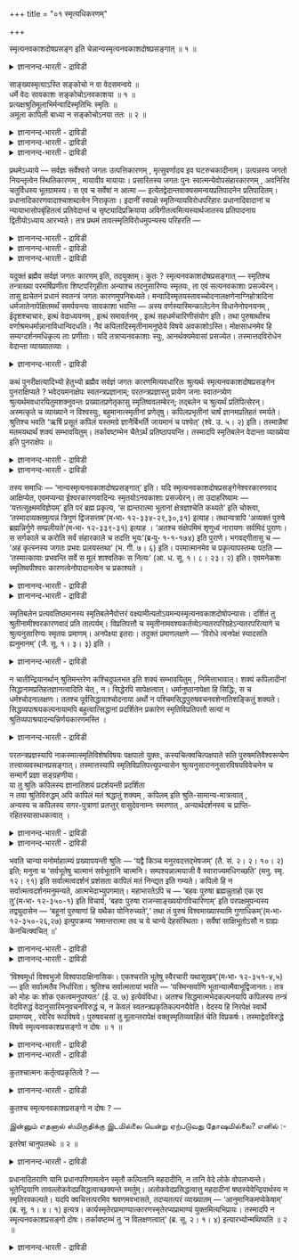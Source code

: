 +++
title = "०१ स्मृत्यधिकरणम्"

+++

स्मृत्यनवकाशदोषप्रसङ्ग इति चेन्नान्यस्मृत्यनवकाशदोषप्रसङ्गात् ॥ १ ॥  
<details><summary>ज्ञानानन्द-भारती - द्राविडी</summary>

स्म्रुयऩवगासदो षप्रसङ्ग इदि सेन्नान्यस्म्रुदत्यऩवगासदोषप्रसङ्गात् ॥ १ ॥
</details>

साङ्ख्यस्मृत्याऽस्ति सङ्कोचो न वा वेदसमन्वये ॥  
धर्मे वेदः सावकाशः सङ्कोचोऽनवकाशया ॥ १ ॥  
प्रत्यक्षश्रुतिमूलाभिर्मन्वादिस्मृतिभिः स्मृतिः ॥  
अमूला कापिली बाध्या न सङ्कोचोऽनया ततः ॥ २ ॥  
<details><summary>ज्ञानानन्द-भारती - द्राविडी</summary>

--वैयासिग न्यायमाला
</details>

<details><summary>ज्ञानानन्द-भारती - द्राविडी</summary>

वेदत्तिऩ् समऩ्वयत्तिऱ्कु (ऒत्तदीर्माऩत्तिऱ्कु) साङ्गियरिऩ् स्मिरुदियिऩाल् सङ्गोसम् (ऒडुक्कम्) उण्डा, अल्लदु किडैयादा? तर्म विषयत्तिल् वेदम् इडमुळ्ळ ताग इरुक्किऱदु वेऱु इडमिल्लाद साङ्गियस्मिरुदियिऩाल् (वेदत्तिऱ्कु) सङ्गोसम् उण्डु।
</details>

<details><summary>ज्ञानानन्द-भारती - द्राविडी</summary>

पिरत्यक्षमाऩ वेदत्तै आदारमागक् कॊण्डि रुक्कुम् मऩु मुदलाऩवर्गळिऩ् स्मिरुदिगळाल्, आदारमऱ्ऱ ताय् कबिलराल् सॊल्लप्पडुम् स्मिरुदि पादिक्कप्पट्ट तेयागुम्। आगैयाल् अदऩाल् (वेदत्तिऱ्कु) सङ्गोसम् किडैयादु।
</details>

प्रथमेऽध्याये — सर्वज्ञः सर्वेश्वरो जगतः उत्पत्तिकारणम् , मृत्सुवर्णादय इव घटरुचकादीनाम्। उत्पन्नस्य जगतो नियन्तृत्वेन स्थितिकारणम् , मायावीव मायायाः। प्रसारितस्य जगतः पुनः स्वात्मन्येवोपसंहारकारणम् , अवनिरिव चतुर्विधस्य भूतग्रामस्य। स एव च सर्वेषां न आत्मा — इत्येतद्वेदान्तवाक्यसमन्वयप्रतिपादनेन प्रतिपादितम्। प्रधानादिकारणवादाश्चाशब्दत्वेन निराकृताः। इदानीं स्वपक्षे स्मृतिन्यायविरोधपरिहारः प्रधानादिवादानां च न्यायाभासोपबृंहितत्वं प्रतिवेदान्तं च सृष्ट्यादिप्रक्रियाया अविगीतत्वमित्यस्यार्थजातस्य प्रतिपादनाय द्वितीयोऽध्याय आरभ्यते। तत्र प्रथमं तावत्स्मृतिविरोधमुपन्यस्य परिहरति —

<details><summary>ज्ञानानन्द-भारती - द्राविडी</summary>

(मुदलावदाऩ समन्वयात्यायत्तिल् सर्वजगत् तिऩ् उत्पत्ति, स्तिदि, लय, कारणम् पिरह्मम्। इदु अत्विदीयम्। सर्वात्मा ऎऩ्ऱु तीर्माऩित्तु ऎल्ला उबनिषत्तुक्कळुक्कुम् इन्द प्रह्मत्तिल् ताऩ् समन्वयम् (तात्पर्यम्) ऎऩ्ऱु कूऱप्पट्टदु। इन्द इरण्डावदाऩ अविरोदात् यायत्तिल्, समऩ्वयत्तिल् एऱ्पडुगिऱ विरोदत्तिऱ्कु परिहारम् कूऱप्पडुगिऱदु। इरण्डावदु अत्यायत्तिल् मुदलावदाऩ स्मिरुदि पादत्तिल् साङ्ग्यादि स्मिरुदिगळालुम् युक्तिगळालुम् एऱ्पडुम् विरोदत्तिऩ् परिहारमुम् इरण्डावदाऩ तर्क्क पादत्तिल् साङ्ग्यादि स्मिरुदिगळिल् तोष प्रदर्सऩमुम्, मूऩ्ऱावदाऩ वियत्पादत्तिल् आगासादि पूदङ्गळुक्कु उत्पत्ति कूऱुवदाल् सिरुष्टि सुरुदिगळुक् कुम् जीवात्म सुरुदिगळुक्कुम् विरोदमिल्लैयॆऩ्बदुम् नाऩ्गावदाऩ लिङ्गबादत्तिल् लिङ्गसरीर सुरुदिगळुक्कु विरोदमिल्लैयॆऩ्बदुम् निरूबणम् सॆय्यप्पडुगिऱदु। इदऩाल्दाऩ् इदऱ्कु अविरो तात्यायम् ऎऩ्ऱु पॆयर्। साङ्ग्यस्मिरुदि असेदऩमाऩ प्रदाऩत्तैक् कारण मागक् कूऱुगिऱदु। इदऱ्कु विरोदमाग सेदऩ कारणवा तत्तिल् उबनिषत्तुक्कळुक्कु तात्पर्यम् ऎऩ्ऱु तीर्माऩित् ताल् साङ्ग्य स्मिरुदिक्कु विषयमे इल्लाददाल् अप्रमाणमॆऩ्ऱु आगिविडुम्। वेदत्तुक्को तर्मत्तै उबदेसिप्पदिल् विषयम् किडैत्तुविडुगिऱदु। आगैयाल् निरवगासम् ऎऩ्बदाल् पिरबलमाऩ साङ्ग्य समिरुदियै यऩुसरित्तु उबनिषत्तिऱ्कु अर्त्तत्तै तीर्माऩिक्क वेण्डुम् ऎऩ्ऱु पूर्वबक्षम्।
</details>

<details><summary>ज्ञानानन्द-भारती - द्राविडी</summary>

पिरत्यक्ष सुरुदियै यऩुसरित्त मऩ्वादि स्मिरुदिगळुक्कु विरुत्तमाग इरुप्पदाल् निर्मूलमाऩ साङ्ग्य स्मिरुदि अप्रमाणम्। आगैयाल् साङ्ग्यस्मि रुदियै यऩुसरित्तु उबनिषदर्त्तत्तैत् तीर्माऩिप्पदु युक्तमल्ल साङ्ग्य स्मिरुदियाल् समऩ्वयत्तिऱ्कु विरोदम् तोषमागादु ऎऩ्ऱु सित्तान्दम्)।
</details>

<details><summary>ज्ञानानन्द-भारती - द्राविडी</summary>

मुदल् अत्यायत्तिल् सर्वक्ञरायुळ्ळ सर्वेसु वरऩ् कुडम्, नगै मुदलियवैगळुक्कु मण्, तङ्गम् मुदलियवै पोल जगत्तिऩ् उत्पत्तिक्कुक् कारणम्। मायैक्कु मायावि पोल् उत्पत्तियाऩ जगत्तिऩ् नियन्दा ऎऩ्ऱ मुऱैयिल् स्तिदिक्कुक् कारणम्। नाऩ्गुविद पिराणिगळिऩ् कूट्टत्तिऱ्कु पूमिबोल विस्तरिक्कप्पट्ट जगत्तु मऱुबडियुम् तऩ्ऩिडत्तिलेये लयमडैवदऱ्कुम् कारणम्। अवरे ताऩ् नम् ऎल्लोरुक्कुम् आत्मा ऎऩ्ऱ इदु उबनिषत् वाक्यङ्गळिऩ् ऒऱ्ऱुमैयै ऎडुत्तुक् काट्टुवदु मूलमाय् विवरिक्कप्पट्टदु। पिरदाऩम् मुदलाऩदैक् कारणमाय्च् चॊल्लुम् वादङ्गळुम् वेदसप्तमऱ्ऱदाय् इरुप्पदाल् निरागरिक्कप्पट्टऩ। इप्पॊऴुदु तऩ् पक्षत्तिल् स्मिरुदि, नियायम् इवैगळाल् एऱ्पडुम् विरोदत्तिऱ्कुप् परिहारम्, पिरदाऩम् मुदलाऩ वादङ्गळुक्कु नियाय ‘आबासङ्ग ळालेये पलमुळ्ळ तऩ्मै, ऒव्वॊरु उबनिषत्तिलुम् सिरुष्टि मुदलियदैच् चॊल्वदिल् वित्यासमिल्लात् तऩ्मै आगिय इन्द विषय समूहत्तै ऎडुत्तुच् चॊल्वदऱ्काग इरण्डावदु अत्यायम् आरम्बिक्कप् पडुगिऱदु। अङ्गु मुदलावदाग, स्मिरुदि विरोदत्तैच् चॊल्लिप्परिहरिक्किऱार्:-
</details>

यदुक्तं ब्रह्मैव सर्वज्ञं जगतः कारणम् इति, तदयुक्तम्। कुतः ? स्मृत्यनवकाशदोषप्रसङ्गात् — स्मृतिश्च तन्त्राख्या परमर्षिप्रणीता शिष्टपरिगृहीता अन्याश्च तदनुसारिण्यः स्मृतयः, ता एवं सत्यनवकाशाः प्रसज्येरन्। तासु ह्यचेतनं प्रधानं स्वतन्त्रं जगतः कारणमुपनिबध्यते। मन्वादिस्मृतयस्तावच्चोदनालक्षणेनाग्निहोत्रादिना धर्मजातेनापेक्षितमर्थं समर्पयन्त्यः सावकाशा भवन्ति — अस्य वर्णस्यास्मिन्कालेऽनेन विधानेनोपनयनम् , ईदृशश्चाचारः, इत्थं वेदाध्ययनम् , इत्थं समावर्तनम् , इत्थं सहधर्मचारिणीसंयोग इति। तथा पुरुषार्थांश्च वर्णाश्रमधर्मान्नानाविधान्विदधति। नैवं कपिलादिस्मृतीनामनुष्ठेये विषये अवकाशोऽस्ति। मोक्षसाधनमेव हि सम्यग्दर्शनमधिकृत्य ताः प्रणीताः। यदि तत्राप्यनवकाशाः स्युः, आनर्थक्यमेवासां प्रसज्येत। तस्मात्तदविरोधेन वेदान्ता व्याख्यातव्याः ।

<details><summary>ज्ञानानन्द-भारती - द्राविडी</summary>

पूर्वबक्षम्: सर्वक्ञमाऩ पिरह्मम्दाऩ् जगत्तिऱ्कुक् कारणमॆऩ्ऱु ऎदु सॊल्लप्पट्टदो, अदु युक्तमिल्लै। एऩ्? स्मिरुदिक्कु इडमिल्लै ऎऩ्ऱ तोषमेऱ्पडुमाऩदाल्, तन्द्रम् ऎऩ्ऱु सॊल्लप्पडुम् स्मिरुदियो, उत्तमराऩ रिषियिऩाल् सॆय्यप्पट्टु सिष्टर्गळाल् एऱ्ऱुक्कॊळ्ळप् पट्टिरुक्किऱदु। अदैय ऩुसरित्तु मऱ्ऱ स्मिरुदिगळुम् इरुक्किऩ्ऱऩ। इव्विद मिरुन्दाल्, अवै इडमऱ्ऱवैगळाग एऱ्पट्टु विडुम्। अवैगळिलो असेदऩमाय् स्वदन्दिरमाय् उळ्ळ पिरदाऩम् जगत्तिऱ्कुक् कारणमॆऩ्ऱु सॊल्लप्पट्टि रुक्किऱदु। मऩु मुदलाऩ स्मिरुदिगळ्, कट्टळैयै लक्षणमायुळ्ळ अक्ऩिहोत्रम् मुदलाऩ तर्म समूहत्तिऩाल् अबेक्षिक्कप्पडुम् विषयत्तैक् कॊडुप्पदाल्, इडमुळ्ळवैगळायिरुक्किऩ्ऱऩ। इन्द वर्णत्तारुक्कु इन्द समयत्तिल् इन्द मुऱैप्पडि उबनयऩम्, इव्विदम् आसारम्। इव्विदम् वेदात्ययऩम्, इव्विदम् समावर्त्तऩम्, इव्विदम् कूड तर्मत्तै अऩुष्टिप्पवळुडऩ् सेर्क्कै, (विवाहम्) ऎऩ्ऱु। अप्पडिये पुरुषार्त्तङ्गळैयुम्, पलविदमाऩ वर्णा च्रम तर्मङ्गळैयुम् विदिक्किऩ्ऱऩ। इदु मादिरि कबिलर् मुदलाऩवर्गळुडैय स्मिरुदिगळुक्कु अऩुष्टिक्क वेण्डिय विषयत्तिल् इडमिल्लै। मोक्षत्तिऱ्कु सादऩमायुळ्ळ सम्यक् तरिसऩत्तैये (सरियाऩ ञाऩत्तैये) कुऱित्तु अवै एऱ्पट्टिरुक्किऩ्ऱऩ। अदिलुम्गूड अवैगळुक्कु पिरयोजऩमऱ्ऱ तऩ्मै यॆऩ्ऱे एऱ्पडुम्। आगैयाल् अवैगळुक्कु विरोदप्पडामल्, उबनिषत्तुक्कळ् वियाक्याऩम् सॆय्यप्पड वेण्डुम्।
</details>

कथं पुनरीक्षत्यादिभ्यो हेतुभ्यो ब्रह्मैव सर्वज्ञं जगतः कारणमित्यवधारितः श्रुत्यर्थः स्मृत्यनवकाशदोषप्रसङ्गेन पुनराक्षिप्यते ? भवेदयमनाक्षेपः स्वतन्त्रप्रज्ञानाम्; परतन्त्रप्रज्ञास्तु प्रायेण जनाः स्वातन्त्र्येण श्रुत्यर्थमवधारयितुमशक्नुवन्तः प्रख्यातप्रणेतृकासु स्मृतिष्ववलम्बेरन्; तद्बलेन च श्रुत्यर्थं प्रतिपित्सेरन्। अस्मत्कृते च व्याख्याने न विश्वस्युः, बहुमानात्स्मृतीनां प्रणेतृषु। कपिलप्रभृतीनां चार्षं ज्ञानमप्रतिहतं स्मर्यते। श्रुतिश्च भवति ‘ऋषिं प्रसूतं कपिलं यस्तमग्रे ज्ञानैर्बिभर्ति जायमानं च पश्येत्’ (श्वे. उ. ५। २) इति। तस्मान्नैषां मतमयथार्थं शक्यं सम्भावयितुम्। तर्कावष्टम्भेन चैतेऽर्थं प्रतिष्ठापयन्ति। तस्मादपि स्मृतिबलेन वेदान्ता व्याख्येया इति पुनराक्षेपः ॥

<details><summary>ज्ञानानन्द-भारती - द्राविडी</summary>

‘पार्प्पदु' मुदलाऩ कारणङ्गळाल्, सर्वक्ञ माऩ पिरह्मम्दाऩ् जगत्तिऩ् कारणमॆऩ्ऱु तीर्माऩिक् कप्पट्टिरुक्किऱ सुरुदियिऩ् तात्पर्यम्, मऱुबडियुम् स्मिरुदिक्कु इडमिल्लामल् पोय् विडुमेयॆऩ्ऱ तोषम् एऱ्पडुवदाल्, ऎप्पडि आक्षेबिक्कप्पडुगिऱदु? स्वदन्द्रमायुळ्ळ अऱिवुळ्ळ वर्गळुक्कु इन्द आक्षेबणै एऱ्पडादुदाऩ्। आऩाल् जऩङ्गळ् अनेगमाय् परदन्द्रमाऩ अऱिवैये उडैयवर्गळाग (पिऱर् सॊल्वदैक् केट्टु अऱिबवर्गळाग) इरुन्दु कॊण्डु, सुरुदियिऩ् तात्पर्यत्तै स्वदन्द्रमाग (ताऩागवे) तीर्माऩम् सॆय्दुगॊळ्ळ सक्तियऱ्ऱ वर्गळाग, पिरसित्तमाऩ किरन्द कर्त्ताक्कळैयुडैय स्मिरुदिगळिल् पिडिमाऩ मुळ्ळवर्गळाग आगलाम्। अदऩ् पलत्तैक्कॊण्डु वेदत्तिऩ् तात्पर्यत्तै अऱिय विरुम्बलाम्। । स्मिरुदिगळैच् चॆय्दवर्गळिडमुळ्ळ वॆगुमाऩत् तिऩाल्, नाम् सॆय्युम् वियाक्याऩत्तिल् नम्बिक्कै इल्लामल् इरुक्कलाम्।
</details>

<details><summary>ज्ञानानन्द-भारती - द्राविडी</summary>

कबिलर् मुदलाऩवर्गळुडैय आर्षमाऩ (रिषिगळुक्कुरिय) ञाऩम् तडैयऱ्ऱदॆऩ्ऱु स्मरिक्कप् पडुगिऱदु। ‘ऎवर् आदियिल् उण्डाऩ कबिलमहरिषियै वॆळिप्पडुत्तिऩारो, (ऎवर्) पिऱन्द कबिलरै ञाऩङ्गळाल् वळर्त्तारो (सर्वक्ञरागच् चॆय्दारो) अन्द ईसुवरऩैप् पार्क्क वेण्डुम्’ (सुवेदा ५-२) ऎऩ्ऱु सुरुदियुमिरुक्किऱदु। आगैयाल् इवर्गळुडैय मदम् वास्तवमिल्लैयॆऩ्ऱु निऩैक्कमुडियादु। इवर्गळ् तर्क्क पलत्तैक्कॊण्डुम् विषबत्तै स्ताबिक्किऱार्गळ्। आगैयालुम् स्मिरुदियिऩ् पलत्तै वैत्तुक्कॊण्डु, उब निषत्तुक्कळ् वियाक्याऩम् सॆय्यप्पडवेण्डियवै ऎऩ्ऱु मऱुबडियुम् आक्षेबम्।
</details>

तस्य समाधिः — ‘नान्यस्मृत्यनवकाशदोषप्रसङ्गात्’ इति। यदि स्मृत्यनवकाशदोषप्रसङ्गेनेश्वरकारणवाद आक्षिप्येत, एवमप्यन्या ईश्वरकारणवादिन्यः स्मृतयोऽनवकाशाः प्रसज्येरन्। ता उदाहरिष्यामः — ‘यत्तत्सूक्ष्ममविज्ञेयम्’ इति परं ब्रह्म प्रकृत्य, ‘स ह्यन्तरात्मा भूतानां क्षेत्रज्ञश्चेति कथ्यते’ इति चोक्त्वा, ‘तस्मादव्यक्तमुत्पन्नं त्रिगुणं द्विजसत्तम’(म॰भा॰ १२-३३४-२९,३०,३१) इत्याह। तथान्यत्रापि ‘अव्यक्तं पुरुषे ब्रह्मन्निर्गुणे सम्प्रलीयते’(म॰भा॰ १२-३३९-३१) इत्याह । ‘अतश्च संक्षेपमिमं शृणुध्वं नारायणः सर्वमिदं पुराणः। स सर्गकाले च करोति सर्वं संहारकाले च तदत्ति भूयः’(ब्र॰पु॰ १-१-१७४) इति पुराणे। भगवद्गीतासु च — ‘अहं कृत्स्नस्य जगतः प्रभवः प्रलयस्तथा’ (भ. गी. ७। ६) इति। परमात्मानमेव च प्रकृत्यापस्तम्बः पठति — ‘तस्मात्कायाः प्रभवन्ति सर्वे स मूलं शाश्वतिकः स नित्यः’ (आ. ध. सू. १। ८। २३। २) इति। एवमनेकशः स्मृतिष्वपीश्वरः कारणत्वेनोपादानत्वेन च प्रकाश्यते ।

<details><summary>ज्ञानानन्द-भारती - द्राविडी</summary>

सित्तान्दम्: अदऱ्कु समादाऩम्: 'इल्लै, मऱ्ऱ स्मिरुदिक्कु इडमिल्लैयॆऩ्ऱ तोषम् एऱ्पडुमाऩ तिऩाल्' ऎऩ्ऱु कबिलादि स्मिरुदिगळुक्कु इडमिल्लै यॆऩ्ऱ तोषम् एऱ्पडुमॆऩ्बदाल्, ईसुवरऩ्दाऩ् कारणमॆऩ्ऱ वादम् आक्षेबिक्कप् पडुमाऩाल्, इप्पडिये ईसुवरऩैक् कारणमाय्च् चॊल्लुगिऱ मऱ्ऱ स्मिरुदिगळ् इडमऱ्ऱवैगळाग एऱ्पट्टुविडुम्। अवऱ्ऱै ऎडुत्तुच् चॊल्गिऱोम्।
</details>

<details><summary>ज्ञानानन्द-भारती - द्राविडी</summary>

‘ऎन्द अदु सूक्ष्ममाय् अऱियत्तगाददाय्' ऎऩ्ऱु परप्रह्मत्तैक् कुऱित्तु, 'अवरे पूदङ्गळुक्कुळ्ळे उळ्ळ आत्मा, क्षेत्रक्ञऩॆऩ्ऱुम् सॊल्लप्पडुगिऱार्' ऎऩ्ऱु सॊल्लिविट्टु, 'अवरिडमिरुन्दु मुक्कुणमुळ्ळ अव्यक्तम् एऱ्पट्टदु। हे! पिराह्मण सिरेष्टरे' ऎऩ्गिऱदु। अप्पडिये वेऱु इडत्तिलुम्, ‘हे पिराह्मणरे! अव्यक्तम् निर्क्कुणमाऩ पिरह्मत्तिल् लयिक्किऱदु' ऎऩ्गिऱदु। 'आगैयाल् इन्द सुरुक्कमाऩ उबदेसत्तैक् केळुङ्गळ्। इदॆल्लाम् पुराणराऩ नारायणर् अवर् सिरुष्टि कालत्तिल् ऎल्लावऱ्ऱैयुम् उण्डु पण्णुगिऱार्, सम्हार कालत्तिल् अदै मऱुबडियुम् सम्हरिक्किऱार्' ऎऩ्ऱु पुराणत्तिल् इरुक्किऱदु। 'नाऩ् ऎल्ला जगत्तिऱ्कुम् उत्पत्तिक्कुम् लयत्तिऱ्कुम् कारणम्' ऎऩ्ऱु पगवत्कीदैयिल् (अत् ७, सु।६)। परमात्मावैये कुऱित्तु आबस्तम्बरुम् सॊल्गिऱार्। 'अवरिडयिरुन्दु ऎल्ला सरीरङ्गळुम् एऱ्पडुगिऩ्ऱऩ। अवर् मूलम् अवर् ऎप्पॊऴुदुम् ऒरे मादिरियाय् नित्यमायिरुप्पवर् ऎऩ्ऱु (त।सू १-८-२३-२) इव्वाऱु पलविदमाग स्मिरुदिगळिलुम्, ईसुवरऩ् कारणमागवुम्, उबादाऩमागवुम् विळक्कप्पट्टिरुक्किऱार्।
</details>

स्मृतिबलेन प्रत्यवतिष्ठमानस्य स्मृतिबलेनैवोत्तरं वक्ष्यामीत्यतोऽयमन्यस्मृत्यनवकाशदोषोपन्यासः। दर्शितं तु श्रुतीनामीश्वरकारणवादं प्रति तात्पर्यम्। विप्रतिपत्तौ च स्मृतीनामवश्यकर्तव्येऽन्यतरपरिग्रहेऽन्यतरपरित्यागे च श्रुत्यनुसारिण्यः स्मृतयः प्रमाणम्। अनपेक्ष्या इतराः। तदुक्तं प्रमाणलक्षणे — ‘विरोधे त्वनपेक्षं स्यादसति ह्यनुमानम्’ (जै. सू. १। ३। ३) इति ।

<details><summary>ज्ञानानन्द-भारती - द्राविडी</summary>

स्मिरुदियिऩ् पलत्तैक्कॊण्डु आक्षेषबिक्किऱ \\वऩुक्कु स्मिरुदियिऩ् पलत्तैक्कॊण्डे पदिल् सॊल्गिऱेऩॆऩ्ऱु इन्द मऱ्ऱ स्मिरुदिक्कु इडमऱ्ऱ तोषमॆऩ्ऱु ऎडुत्तुक्काट्टिऩदु। सुरुदिगळुक्को ईसुवरऩैक् कारणमाय्च् चॊल्वदिल्दाऩ् तात्पर्य मॆऩ्ऱु काट्टप्पट्टुविट्टदु। स्मिरुदिगळुक्कुळ् वित्यासमिरुन्दु, एदेऩुमॊऩ्ऱै ऎडुत्तुक्कॊळ्ळ वेण्डुम्। मऱ्ऱदै विट्टुविडवेण्डुमॆऩ्ऱु अवसियमेऱ्पडुम्बोदु, सुरुदियै अऩुसरित्तुळ्ळ स्मिरुदिगळ्दाऩ् पिरमाणम्; मऱ्ऱवै अबेक्षिक्कत् तक्कवैयल्ल। अव्विषयम् पिरमाण लक्षणत्तिल् ‘विरोदमिरुन्दालो, अबेक्षिक्कत्तक्कदिल्लै, इल्लै याऩाल् (सुरुदियिरुक्कुमॆऩ्ऱु) अऩुमाऩम् सॆय्यलाम्' (जैमिनि। १-३-३) ऎऩ्ऱु सॊल्लप् पट्टिरुक्किऱदु।
</details>

न चातीन्द्रियानर्थान् श्रुतिमन्तरेण कश्चिदुपलभत इति शक्यं सम्भावयितुम् , निमित्ताभावात्। शक्यं कपिलादीनां सिद्धानामप्रतिहतज्ञानत्वादिति चेत् , न। सिद्धेरपि सापेक्षत्वात्। धर्मानुष्ठानापेक्षा हि सिद्धिः, स च धर्मश्चोदनालक्षणः। ततश्च पूर्वसिद्धायाश्चोदनाया अर्थो न पश्चिमसिद्धपुरुषवचनवशेनातिशङ्कितुं शक्यते। सिद्धव्यपाश्रयकल्पनायामपि बहुत्वात्सिद्धानां प्रदर्शितेन प्रकारेण स्मृतिविप्रतिपत्तौ सत्यां न श्रुतिव्यपाश्रयादन्यन्निर्णयकारणमस्ति ।

<details><summary>ज्ञानानन्द-भारती - द्राविडी</summary>

मेलुम् इन्दिरियङ्गळुक्कु ऎट्टाद विषयङ्गळै सुरुदियऩ्ऩियिल् यारुम् अऱिगिऱारॆऩ्ऱॆण्ण मुडियादु, निमित्तमिल्ला तदिऩाल् कबिलर् मुदलाऩ सित्तर्गळुक्कु तडैबडाद ञाऩमिरुप्पदाल् मुडियु मॆऩ्ऱाल्, सरियल्ल, सित्तियुम् वेऱॊऩ्ऱै अबेक्षित्ते एऱ्पडुवदाल् तर्मानुष्टाऩत्तै अबेक्षिक्किऱदल्लवा सित्ति, अन्द तर्ममो (वेदत्तिऩ्) कट्टळैयै लक्षणमायुडैयदु। आगैयाल् मुऩ्ऩालेये इरुन्दु वरुगिऱ कट्टळैयिऩ् अर्त्तम् पिऩ्ऩाल् सित्तराग आगुम् पुरुषऩुडैय वसऩबलत्तिऩाल् एऱ्पडुगिऱदॆऩ्ऱु आसङ्गिक्क मुडियादु। ‘सित्तर्गळै आसरयित्तदॆऩ्ऱु कल्बऩै सॆय्दालुम् कूड सित्तर्गळ् अनेगमिरुप्पदिऩाल्, मुऩ् ऎडुत्तुक्काट्टिऩ पिरगारम्, स्मिरुदिगळुक्कुऩ् वित्तियास मिरुक्कुमेयाऩाल्, सुरुदियैत् तऴुवियिरुप्पदैत् तविर निर्णयम् सॆय्वदऱ्कु वेऱु कारणम् किडैयादु।
</details>

परतन्त्रप्रज्ञस्यापि नाकस्मात्स्मृतिविशेषविषयः पक्षपातो युक्तः, कस्यचित्क्वचित्पक्षपाते सति पुरुषमतिवैश्वरूप्येण तत्त्वाव्यवस्थानप्रसङ्गात्। तस्मात्तस्यापि स्मृतिविप्रतिपत्त्युपन्यासेन श्रुत्यनुसाराननुसारविषयविवेचनेन च सन्मार्गे प्रज्ञा सङ्ग्रहणीया।  
या तु श्रुतिः कपिलस्य ज्ञानातिशयं प्रदर्शयन्ती प्रदर्शिता  
न तया श्रुतिविरुद्धम् अपि कापिलं मतं श्रद्धातुं शक्यम् , कपिलम् इति श्रुति-सामान्य-मात्रत्वात् ,  
अन्यस्य च कपिलस्य सगर-पुत्राणां प्रतप्तुर् वासुदेवनाम्नः स्मरणात् , अन्यार्थदर्शनस्य च प्राप्ति-रहितस्यासाधकत्वात् ।

<details><summary>ज्ञानानन्द-भारती - द्राविडी</summary>

परदन्दिरमाऩ पुत्तियुळ्ळवऩुक्कुम्, कारण मिल्लामल् कुऱिप्पिट्ट स्मिरुदि विषयमाग पक्षबाद मेऱ्पड नियायमिल्लै। ऒरुवऩुक्कु ओरिडत्तिल् पक्षबाद मिरुक्कुमेयाऩाल् पुरुषर्गळुडैय पुत्ति पलविदमा यिरुप्पदाल्, तत्वत्तिल् वियवस्तै इल्लै ऎऩ्ऱे एऱ्पडुमाऩदिऩाल्। आगैयाल् अवऩ् विषयत्तिलुम् कूड स्मिरुदिगळुक्कुळ् इरुक्कुम् वित्यासत्तै ऎडुत्तुक्काट्टि, च्रुदियै अऩुसरित्तदु, अऩुसरिक्काददु ऎऩ्ऱु विषयङ्गळैप् पिरित्तुक्काट्टि अवऩ् पुत्तियै नल्ल मार्क्कत्तिल् कॊण्डुवर वेण्डियदु।
</details>

<details><summary>ज्ञानानन्द-भारती - द्राविडी</summary>

कबिलरुडैय ञाऩप्पॆरुक्कैक् काट्टुव तऱ्काग ऎन्द सुरुदि काट्टप्पट्टदो, अदऩाल् कबिलरुडैय मदम् सुरुदिक्कु विरोदमायिरुन्दालुम् नम्ब वेण्डुमॆऩ्बदु सात्यमिल्लै। कबिलर् ऎऩ्ऱु पॊदुवागप् पॆयर् मात्तिरमिरुप्पदाल् सगर पुत्तिरर् कळै ऎरित्त वासुदेवरॆऩ्ऱु पॆयरुडैय वेऱॊरु कबिलरुम् स्मरिक्कप्पट्टिरुप्पदाल्। मेलुम् वेऱु विषयत्तैक् काट्टुम् वाक्यत्तिऱ्कु, पिराप्तियऱ्ऱदै सादिक्कुम् तऩ्मै किडैयाददाल्।
</details>

भवति चान्या मनोर्माहात्म्यं प्रख्यापयन्ती श्रुतिः — ‘यद्वै किञ्च मनुरवदत्तद्भेषजम्’ (तै. सं. २। २। १०। २) इति; मनुना च ‘सर्वभूतेषु चात्मानं सर्वभूतानि चात्मनि। सम्पश्यन्नात्मयाजी वै स्वाराज्यमधिगच्छति’ (मनु. स्मृ. १२। ९१) इति सर्वात्मत्वदर्शनं प्रशंसता कापिलं मतं निन्द्यत इति गम्यते। कपिलो हि न सर्वात्मत्वदर्शनमनुमन्यते, आत्मभेदाभ्युपगमात्। महाभारतेऽपि च — ‘बहवः पुरुषा ब्रह्मन्नुताहो एक एव तु’(म॰भा॰ १२-३५०-१) इति विचार्य, ‘बहवः पुरुषा राजन्साङ्ख्ययोगविचारिणाम्’ इति परपक्षमुपन्यस्य तद्व्युदासेन — ‘बहूनां पुरुषाणां हि यथैका योनिरुच्यते’,‘ तथा तं पुरुषं विश्वमाख्यास्यामि गुणाधिकम्’(म॰भा॰ १२-३५०-२६,२७) इत्युपक्रम्य ‘ममान्तरात्मा तव च ये चान्ये देहसंस्थिताः। सर्वेषां साक्षिभूतोऽसौ न ग्राह्यः केनचित्क्वचित् ॥’

<details><summary>ज्ञानानन्द-भारती - द्राविडी</summary>

मऩुविऩुडैय माहात्मियत्तैक्काट्टुगिऱ वेऱु सुरुदियुम् इरुक्किऱदु। 'मनु ऎऩ्ऩ सॊल्लुगिऱारो, अदु मरुन्दु’ (तै।सम्हिदै २-२-१०-२) ऎऩ्ऱु। 'ऎल्लाप् पिराणिगळिडत्तिलुम् आत्मावैयुम्, आत्माविऩिडत्तिल् ऎल्लाप् पिराणिगळैयुम् पार्क्किऱवऩ्, आत्मावैये यजिक्किऱवऩ्, स्वाराज्यत्तैयडैगिऱाऩ्' (मऩु। १२-९१) ऎऩ्ऱु ऎल्लाम् आत्मावॆऩ्ऱु पार्प्पदै स्तुदिक्किऱ मऩुवाल् कबिलरुडैय मदम् निन्दिक्कप् पडुगिऱदॆऩ्ऱु तॆरिगिऱदु, कबिलरो ऎल्लाम् आत्मा वॆऩ्ऱु पार्प्पदै ऒप्पुक्कॊळ्वदिल्लै, आत्माक्क ळुक्कुळ् पेदत्तै ऒप्पुक्कॊळ्वदाल्।
</details>

<details><summary>ज्ञानानन्द-भारती - द्राविडी</summary>

महाबारदत्तिलुम्गूड, 'हे! पिरह्मऩ्, पुरुषर्गळ् पलवा अल्लदु ऒरुवर्दाऩा? ऎऩ्ऱु विसारित्तु 'हे राजऩ्! साङ्ग्यम्, योगम् इवैगळै विसारिप्पवर्गळुक्कु पुरुषर्गळ् पल' ऎऩ्बदै सॊल्लि विट्टु अदऱ्कु माऱाग पलबुरुषर्गळुक्कु कारणम् ऒऩ्ऱेयॆऩ्बदु ऎप्पडि सॊल्लप्पडुगिऱदो, अप्पडि ऎल्लामायुम् कुणङ्गळुक्कु मेलुळ्ळवरायु मिरुक्कुम् अन्दप् पुरुषरैच् चॊल्गिऱेऩ्' ऎऩ्ऱु आरम्बित्तु ‘ऎऩक्कुम् उऩक्कुम् उळ्ळेयुळ्ळ आत्मा, वेऱॆव रॆल्लाम् तेहत्तिलिरुक्किऱार्गळो, अवर्गळुक् कॆल्लाम् साक्षियाय् इरुप्पवर् अवर्; ऎदिऩालुम् ऎप्पॊऴुदुम् अऱियप्पडक्कूडियवरिल्लै;
</details>

‘विश्वमूर्धा विश्वभुजो विश्वपादाक्षिनासिकः। एकश्चरति भूतेषु स्वैरचारी यथासुखम्’(म॰भा॰ १२-३५१-४,५) — इति सर्वात्मतैव निर्धारिता। श्रुतिश्च सर्वात्मतायां भवति — ‘यस्मिन्सर्वाणि भूतान्यात्मैवाभूद्विजानतः। तत्र को मोहः कः शोक एकत्वमनुपश्यतः’ (ई. उ. ७) इत्येवंविधा। अतश्च सिद्धमात्मभेदकल्पनयापि कपिलस्य तन्त्रं वेदविरुद्धं वेदानुसारिमनुवचनविरुद्धं च, न केवलं स्वतन्त्रप्रकृतिकल्पनयैवेति। वेदस्य हि निरपेक्षं स्वार्थे प्रामाण्यम् , रवेरिव रूपविषये। पुरुषवचसां तु मूलान्तरापेक्षं वक्तृस्मृतिव्यवहितं चेति विप्रकर्षः। तस्माद्वेदविरुद्धे विषये स्मृत्यनवकाशप्रसङ्गो न दोषः ॥ १ ॥

<details><summary>ज्ञानानन्द-भारती - द्राविडी</summary>

पल सिरसुळ्ळवर्, पल पुजमुळ्ळवर् पल काल्, कण्, मूक्कु उळ्ळवर् ऎल्लाप् पिराणिगळिलुम् ऒरुवराग वेयिरुन्दु, ऎल्लामऱिन्दु स्वदन्दिरराग तऩ् इष्टप्पडि सञ्जरित्तुक्कॊण्डु सुगमायिरुन्दु वरुगिऱार्' ऎऩ्ऱु ऎल्लाम् आत्मा ऎऩ्बदे तीर्माऩिक्कप्पट्टिरुक्किऱदु। ऎल्लाम् आत्मावॆऩ्ऱ विषयत्तिल् 'ऎन्द निलैयिल् ऎल्लाप् पिराणिगळुम् आत्मावागवे' आयिऱ्ऱो इदै अऱिगिऱवऩुक्कु ऒऩ्ऱायिरुक्कुत् तऩ्मैयैप् पार्क्किऱवऩुक्कु मोहम् एदु सोगम् एदु' (ईसा। ७) ऎऩ्ऱ इदु पोऩ्ऱ सुरुदियुमिरुक्किऱदु।
</details>

<details><summary>ज्ञानानन्द-भारती - द्राविडी</summary>

इदिऩालुम् आत्माक्कळुक्कुळ् पेदत्तैक् कल्बऩै सॆय्वदालुम् कबिलरुडैय तन्द्रम् वेदत्तिऱ्कु विरोदमाऩदु। वेदत्तै अऩुसरिक्किऱ मऩुविऩ् वसऩत्तिऱ्कुम् विरोदम् स्वदन्दिरमागप् पिरगिरुदियैक् कल्बऩै सॆय्वदाल् मात्तिर मिल्लैयॆऩ्ऱु एऱ्पट्टुविट्टदु। वेदत्तिऱ्को तऩ् विषयत्तिल् ऎदैयुम् अबेक्षिक्कामल् पिरामाण्यम्, सूर्यऩुक्कु रूब विषयत्तिऱ्पोल मऩिदर्गळुडैय वाक्किऱ्को (पिरामाण्यम्) वेऱु मूलत्तैय पेक्षित्तु एऱ्पडुगिऱदु। सॊल्लुगिऱवर्गळ् स्मिरुदि (ञाबगम्) मत्तियिलिरुप्पदाल् तळ्ळि विलगि यिरुप्पदा येऱ्पडुगिऱदु। आगैयाल् वेदत्तिऱ्कु विरोदमा यिरुक्किऱ विषयसम्बन्दमाऩ स्मिरुदिक्कु इडमिल्लै यॆऩ्ऱु एऱ्पडुमेयॆऩ्ऱ तोषमिल्लै।
</details>

कुतश्चात्मनः कर्तृत्वप्रकृतित्वे ? —

<details><summary>ज्ञानानन्द-भारती - द्राविडी</summary>

इऩ्ऩमुम् ऎदिऩाल् आत्माविऱ्कु सॆय्युम् तऩ्मैयुम् पिरगिरुदित् तऩ्मैयुम्?
</details>

कुतश्च स्मृत्यनवकाशप्रसङ्गो न दोषः ? —

இன்னும் எதனால் ஸ்மிருதிக்கு இடமில்லை யென்று ஏற்படுவது தோஷமில்லை? எனில் :-

इतरेषां चानुपलब्धेः ॥ २ ॥  
<details><summary>ज्ञानानन्द-भारती - द्राविडी</summary>

इदरे षाम् सानुबलप्ते: ॥ २ ॥
</details>

प्रधानादितराणि यानि प्रधानपरिणामत्वेन स्मृतौ कल्पितानि महदादीनि, न तानि वेदे लोके वोपलभ्यन्ते। भूतेन्द्रियाणि तावल्लोकवेदप्रसिद्धत्वाच्छक्यन्ते स्मर्तुम्। अलोकवेदप्रसिद्धत्वात्तु महदादीनां षष्ठस्येवेन्द्रियार्थस्य न स्मृतिरवकल्पते। यदपि क्वचित्तत्परमिव श्रवणमवभासते, तदप्यतत्परं व्याख्यातम् — ‘आनुमानिकमप्येकेषाम्’ (ब्र. सू. १। ४। १) इत्यत्र। कार्यस्मृतेरप्रामाण्यात्कारणस्मृतेरप्यप्रामाण्यं युक्तमित्यभिप्रायः। तस्मादपि न स्मृत्यनवकाशप्रसङ्गो दोषः। तर्कावष्टम्भं तु ‘न विलक्षणत्वात्’ (ब्र. सू. २। १। ४) इत्यारभ्योन्मथिष्यति ॥ २ ॥

<details><summary>ज्ञानानन्द-भारती - द्राविडी</summary>

पिरदाऩत्तैत्तविर मऱ्ऱवैगळ् अदावदु पिरदाऩत्तिऩ् परिणाममाग स्मिरुदियिल् कल्बिक्कप् पट्टिरुक्किऱ महत् मुदलाऩवै ऎवैयो, अवैगळ् वेदत्तिलो, उलगत्तिलो काणप्पडविल्लै। पूदङ्गळ् इन्दिरियङ्गळ् इवै उलगत्तिलुम्, वेदत्तिलुम् पिरसित् तमायिरुप्पदाल् स्मरिक्कमुडियुम्; उलगत्तिलुम्, वेदत् तिलुम् पिरसित्तमिल्लाददाल् महत् मुदलाऩवैग ळुक्कु आऱावदु इन्दिरिय विषयत्तुक्कुप्पोल स्मिरुदि पॊरुन्दादु। सिलविडङ्गळिल् अवैगळिल् (महत् मुदलिय वैगळिल्) तात्परियमुळ्ळदु पोल सॊल्लप्पट्टदाग ऎदु तोऩ्ऱुगिऱदो अदुवुम् अन्द तात्परियमुळ्ळ तल्लवॆऩ्ऱु। 'आऩुमाऩिगम् सिलरुक्कु' (सूत्रम् १-४-१) ऎऩ्ऱविडत्तिल् वियाक्याऩम् सॆय्यप्पट्टुविट्टदु। कारियमाऩ महदादिगळै सॊल्लुम् स्मिरुदिक्कु पिरामाण्यमिल्लाददिऩाल्, कारणमाऩ पिरदाऩत्तै सॊल्लुम् स्मिरुदिक्कुम् पिरामाण्यमिल्लैयॆऩ्बदु उसिदमॆऩ्ऱु अबिप्पिरायम् आगैयिऩालुम् स्मिरुदिक्कु इडमिल्लामल् पोवदु ऎऩ्ऱ तोषमिल्लै। तर्क्कबलत्तिऩाल् सॊल्लप्पडु वदैयो 'इल्लै विलक्षणमाऩदाल्' (सूत्र २-१-४) ऎऩ्ऱु आरम्बित्तु कण्डिक्कप्पोगिऱार्।
</details>


